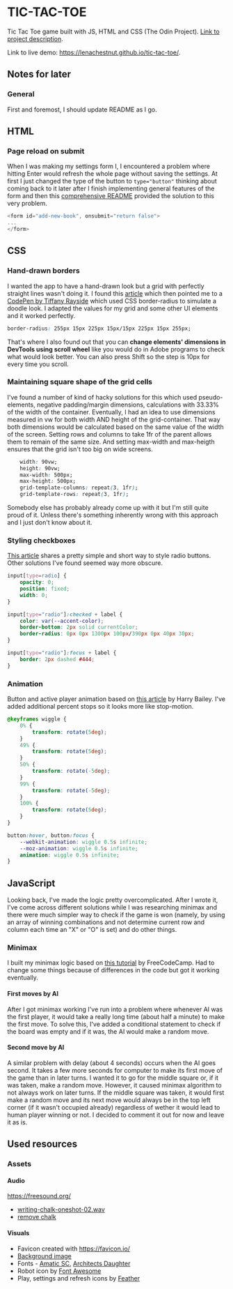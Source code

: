 # TIC-TAC-TOE
Tic Tac Toe game built with JS, HTML and CSS (The Odin Project).
[Link to project description](https://www.theodinproject.com/lessons/tic-tac-toe-javascript).

Link to live demo: https://lenachestnut.github.io/tic-tac-toe/.

## Notes for later

### General
First and foremost, I should update README as I go.

## HTML
### Page reload on submit
When I was making my settings form I, I encountered a problem where hitting Enter would refresh the whole page without saving the settings. At first I just changed the type of the button to `type="button"` thinking about coming back to it later after I finish implementing general features of the form and then this [comprehensive README](https://github.com/Saranoya/odin/blob/master/javascript/library/public/README.md) provided the solution to this very problem.
```javascript
<form id="add-new-book", onsubmit="return false">
...
</form>
```

## CSS
### Hand-drawn borders
I wanted the app to have a hand-drawn look but a grid with perfectly straight lines wasn't doing it. I found this [article](https://codemyui.com/hand-drawn-border-buttons-css/) which then pointed me to a [CodePen by Tiffany Rayside](https://codepen.io/tmrDevelops/pen/VeRvKX) which used CSS border-radius to simulate a doodle look. I adapted the values for my grid and some other UI elements and it worked perfectly.

```css
border-radius: 255px 15px 225px 15px/15px 225px 15px 255px;
```
That's where I also found out that you can **change elements' dimensions in DevTools using scroll wheel** like you would do in Adobe programs to check what would look better. You can also press Shift so the step is 10px for every time you scroll.

### Maintaining square shape of the grid cells
I've found a number of kind of hacky solutions for this which used pseudo-elements, negative padding/margin dimensions, calculations with 33.33% of the width of the container. Eventually, I had an idea to use dimensions measured in vw for both width AND height of the grid-container. That way both dimensions would be calculated based on the same value of the width of the screen. Setting rows and columns to take 1fr of the parent allows them to remain of the same size. And setting max-width and max-heigth ensures that the grid isn't too big on wide screens.
```css
    width: 90vw;
    height: 90vw;
    max-width: 500px;
    max-height: 500px;
    grid-template-columns: repeat(3, 1fr);
    grid-template-rows: repeat(3, 1fr);
```
Somebody else has probably already come up with it but I'm still quite proud of it. Unless there's something inherently wrong with this approach and I just don't know about it.

### Styling checkboxes
[This article](https://markheath.net/post/customize-radio-button-css) shares a pretty simple and short way to style radio buttons. Other solutions I've found seemed way more obscure.
```css
input[type=radio] {
    opacity: 0;
    position: fixed;
    width: 0;
}

input[type="radio"]:checked + label {
    color: var(--accent-color);
    border-bottom: 2px solid currentColor;
    border-radius: 0px 0px 1300px 100px/390px 0px 40px 30px;
}

input[type="radio"]:focus + label {
    border: 2px dashed #444;
}
```
### Animation
Button and active player animation based on [this article](https://harrybailey.com/2011/09/css3-element-wiggle-with-keyframes/) by Harry Bailey. I've added additional percent stops so it looks more like stop-motion.
```css
@keyframes wiggle {
	0% {
        transform: rotate(5deg);
    }
    49% {
        transform: rotate(5deg);
    }
	50% {
        transform: rotate(-5deg);
    }
    99% {
        transform: rotate(-5deg);
    }
	100% {
        transform: rotate(5deg);
    }
}

button:hover, button:focus {
	--webkit-animation: wiggle 0.5s infinite;
	--moz-animation: wiggle 0.5s infinite;
	animation: wiggle 0.5s infinite;
}
```
## JavaScript
Looking back, I've made the logic pretty overcomplicated. After I wrote it, I've come across different solutions while I was researching minimax and there were much simpler way to check if the game is won (namely, by using an array of winning combinations and not determine current row and column each time an "X" or "O" is set) and do other things.

### Minimax
I built my minimax logic based on [this tutorial](https://www.youtube.com/watch?v=P2TcQ3h0ipQ) by FreeCodeCamp. Had to change some things because of differences in the code but got it working eventually.

#### First moves by AI
After I got minimax working I've run into a problem where whenever AI was the first player, it would take a really long time (about half a minute) to make the first move. To solve this, I've added a conditional statement to check if the board was empty and if it was, the AI would make a random move.

#### Second move by AI
A similar problem with delay (about 4 seconds) occurs when the AI goes second. It takes a few more seconds for computer to make its first move of the game than in later turns. I wanted it to go for the middle square or, if it was taken, make a random move. However, it caused minimax algorithm to not always work on later turns. If the middle square was taken, it would first make a random move and its next move would always be in the top left corner (if it wasn't occupied already) regardless of wether it would lead to human player winning or not. I decided to comment it out for now and leave it as is.

## Used resources
### Assets
#### Audio
https://freesound.org/
* [writing-chalk-oneshot-02.wav](https://freesound.org/people/newagesoup/sounds/377837/)
* [remove chalk](https://freesound.org/people/JuanFG/sounds/471749/)
#### Visuals
* Favicon created with https://favicon.io/
* [Background image](https://raw.github.com/mmoustafa/Chalkboard/master/img/bg.png)
* Fonts - [Amatic SC](https://fonts.google.com/specimen/Amatic+SC?query=ama), [Architects Daughter](https://fonts.google.com/specimen/Architects+Daughter)
* Robot icon by [Font Awesome](https://fontawesome.com/)
* Play, settings and refresh icons by [Feather](https://feathericons.com/)
